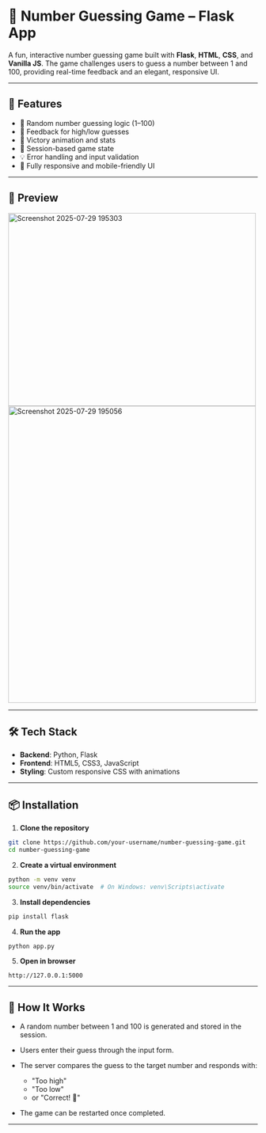 # 🎯 Number Guessing Game – Flask App

A fun, interactive number guessing game built with **Flask**, **HTML**, **CSS**, and **Vanilla JS**. The game challenges users to guess a number between 1 and 100, providing real-time feedback and an elegant, responsive UI.

---

## 🚀 Features

- 🔢 Random number guessing logic (1–100)
- 🎯 Feedback for high/low guesses
- 🎉 Victory animation and stats
- 🧠 Session-based game state
- 💡 Error handling and input validation
- 📱 Fully responsive and mobile-friendly UI

---

## 📸 Preview

<img width="500" height="390" alt="Screenshot 2025-07-29 195303" src="https://github.com/user-attachments/assets/0fea6f87-d1a9-44fc-86fe-4b8c92303da3" />
<img width="500" height="600" alt="Screenshot 2025-07-29 195056" src="https://github.com/user-attachments/assets/17cb10e8-f9be-49d3-ba4c-454406e363ca" />



---


## 🛠️ Tech Stack

- **Backend**: Python, Flask  
- **Frontend**: HTML5, CSS3, JavaScript  
- **Styling**: Custom responsive CSS with animations

---

## 📦 Installation

1. **Clone the repository**

```bash
git clone https://github.com/your-username/number-guessing-game.git
cd number-guessing-game
````

2. **Create a virtual environment**

```bash
python -m venv venv
source venv/bin/activate  # On Windows: venv\Scripts\activate
```

3. **Install dependencies**

```bash
pip install flask
```

4. **Run the app**

```bash
python app.py
```

5. **Open in browser**

```
http://127.0.0.1:5000
```

---

## 🧠 How It Works

* A random number between 1 and 100 is generated and stored in the session.
* Users enter their guess through the input form.
* The server compares the guess to the target number and responds with:

  * "Too high"
  * "Too low"
  * or "Correct! 🎉"
* The game can be restarted once completed.

---
